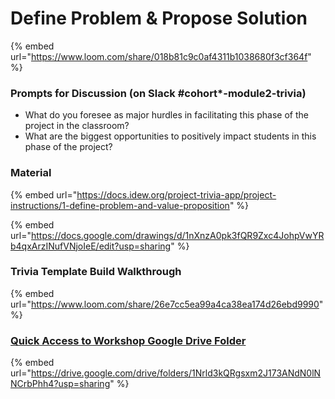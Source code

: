 # Define Problem & Propose Solution

{% embed url="https://www.loom.com/share/018b81c9c0af4311b1038680f3cf364f" %}

### Prompts for Discussion \(on Slack \#cohort\*-module2-trivia\)

* What do you foresee as major hurdles in facilitating this phase of the project in the classroom?
* What are the biggest opportunities to positively impact students in this phase of the project?

### Material

{% embed url="https://docs.idew.org/project-trivia-app/project-instructions/1-define-problem-and-value-proposition" %}

{% embed url="https://docs.google.com/drawings/d/1nXnzA0pk3fQR9Zxc4JohpVwYRb4qxArzINufVNjoIeE/edit?usp=sharing" %}

### Trivia Template Build Walkthrough

{% embed url="https://www.loom.com/share/26e7cc5ea99a4ca38ea174d26ebd9990" %}

### [Quick Access to Workshop Google Drive Folder](https://drive.google.com/drive/folders/1Nrld3kQRgsxm2J173ANdN0lNNCrbPhh4?usp=sharing)

{% embed url="https://drive.google.com/drive/folders/1Nrld3kQRgsxm2J173ANdN0lNNCrbPhh4?usp=sharing" %}



